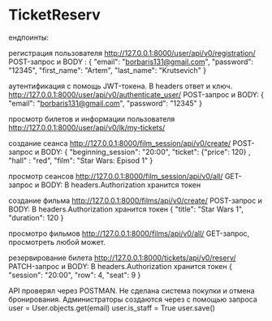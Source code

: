 # TicketReserv
ендпоинты:

регистрация пользователя
http://127.0.0.1:8000/user/api/v0/registration/ 
POST-запрос и BODY :
{
	"email": "borbaris131@gmail.com", 
	"password": "12345",
	"first_name": "Artem",
	"last_name": "Krutsevich"
}

аутентификация с помощь JWT-токена. В headers ответ и ключ.
http://127.0.0.1:8000/user/api/v0/authenticate_user/
POST-запрос и BODY:
{
	"email": "borbaris131@gmail.com",
	"password": "12345"
}

просмотр билетов и информации пользователя
http://127.0.0.1:8000/user/api/v0/lk/my-tickets/


создание сеанса
http://127.0.0.1:8000/film_session/api/v0/create/
POST-запрос и BODY:
{
	"beginning_session": "20:00",
	"ticket":
		{"price": 120}
		,
	"hall" : "red",
	"film": "Star Wars: Episod 1"
}

просмотр сеансов
http://127.0.0.1:8000/film_session/api/v0/all/
GET-запрос и BODY:
В headers.Authorization хранится токен

создание фильма
http://127.0.0.1:8000/films/api/v0/create/
POST-запрос и BODY:
В headers.Authorization хранится токен
{
 "title": "Star Wars 1",
 "duration": 120
}

просмотро фильмов
http://127.0.0.1:8000/films/api/v0/all/
GET-запрос, просмотреть любой может.


резервирование билета 
http://127.0.0.1:8000/tickets/api/v0/reserv/
PATCH-запрос и BODY:
В headers.Authorization хранится токен
{
	"session": "20:00",
	"row": 4,
	"seat": 9
}

API проверял через POSTMAN. Не сделана система покупки и отмена бронирования.
Администраторы создаются через c помощью запроса
user = User.objects.get(email)
user.is_staff = True
user.save()